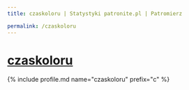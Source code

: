 ```yaml
---
title: czaskoloru | Statystyki patronite.pl | Patromierz

permalink: /czaskoloru
---
```


# [czaskoloru](https://patronite.pl/czaskoloru)

{% include profile.md name="czaskoloru" prefix="c" %}
